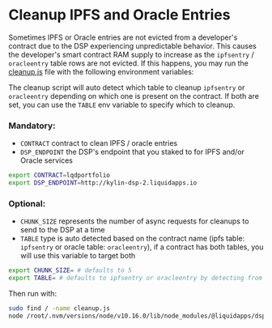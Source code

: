 Cleanup IPFS and Oracle Entries
========

Sometimes IPFS or Oracle entries are not evicted from a developer's contract due to the DSP experiencing unpredictable behavior.  This causes the developer's smart contract RAM supply to increase as the `ipfsentry` / `oracleentry` table rows are not evicted.  If this happens, you may run the [cleanup.js](https://github.com/liquidapps-io/zeus-sdk/blob/master/boxes/groups/services/ipfs-dapp-service/utils/ipfs-service/cleanup.js) file with the following environment variables:

The cleanup script will auto detect which table to cleanup `ipfsentry` or `oracleentry` depending on which one is present on the contract.  If both are set, you can use the `TABLE` env variable to specify which to cleanup.

### Mandatory:

- `CONTRACT` contract to clean IPFS / oracle entries
- `DSP_ENDPOINT` the DSP's endpoint that you staked to for IPFS and/or Oracle services

```bash
export CONTRACT=lqdportfolio
export DSP_ENDPOINT=http://kylin-dsp-2.liquidapps.io
```

### Optional:

- `CHUNK_SIZE` represents the number of async requests for cleanups to send to the DSP at a time
- `TABLE` type is auto detected based on the contract name (ipfs table: `ipfsentry` or oracle table: `oracleentry`), if a contract has both tables, you will use this variable to target both

```bash
export CHUNK_SIZE= # defaults to 5
export TABLE= # defaults to ipfsentry or oracleentry by detecting from contract
```

Then run with:

```bash
sudo find / -name cleanup.js
node /root/.nvm/versions/node/v10.16.0/lib/node_modules/@liquidapps/dsp/utils/cleanup.js
```